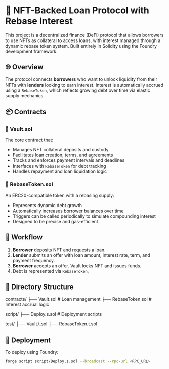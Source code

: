 # 🏦 NFT-Backed Loan Protocol with Rebase Interest

This project is a decentralized finance (DeFi) protocol that allows borrowers to use NFTs as collateral to access loans, with interest managed through a dynamic rebase token system. Built entirely in Solidity using the Foundry development framework.

## 🌐 Overview

The protocol connects **borrowers** who want to unlock liquidity from their NFTs with **lenders** looking to earn interest. Interest is automatically accrued using a `RebaseToken`, which reflects growing debt over time via elastic supply mechanics.

## 📦 Contracts

### 🔹 Vault.sol

The core contract that:
- Manages NFT collateral deposits and custody
- Facilitates loan creation, terms, and agreements
- Tracks and enforces payment intervals and deadlines
- Interfaces with `RebaseToken` for debt tracking
- Handles repayment and loan liquidation logic

### 🔹 RebaseToken.sol

An ERC20-compatible token with a rebasing supply:
- Represents dynamic debt growth
- Automatically increases borrower balances over time
- Triggers can be called periodically to simulate compounding interest
- Designed to be precise and gas-efficient

## 🔁 Workflow

1. **Borrower** deposits NFT and requests a loan.
2. **Lender** submits an offer with loan amount, interest rate, term, and payment frequency.
3. **Borrower** accepts an offer. Vault locks NFT and issues funds.
4. Debt is represented via `RebaseToken`,

## 📁 Directory Structure
contracts/
  ├── Vault.sol         # Loan management
  ├── RebaseToken.sol   # Interest accrual logic

script/
  ├── Deploy.s.sol      # Deployment scripts

test/
  ├── Vault.t.sol
  ├── RebaseToken.t.sol


## 🚀 Deployment

To deploy using Foundry:

```bash
forge script script/Deploy.s.sol --broadcast --rpc-url <RPC_URL>


